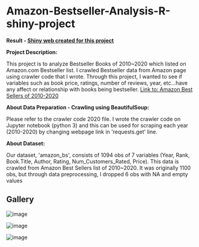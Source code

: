 # Amazon-Bestseller-Analysis-R-shiny-project

**Result - [Shiny web created for this project](https://jiyoungkimcr.shinyapps.io/FinalProject_Amazon_Bestseller_Analysis/ "Amazon Bestseller Analysis Report")**

**Project Description:**

This project is to analyze Bestseller Books of 2010~2020 which listed on Amazon.com Bestseller list. I crawled Bestseller data from Amazon page using crawler code that I wrote. Through this project, I wanted to see if variables such as book price, ratings, number of reviews, year, etc...have any affect or relationship with books being bestseller. [Link to: Amazon Best Sellers of 2010-2020](https://www.amazon.com/gp/bestsellers/2020/books)

**About Data Preparation - Crawling using BeautifulSoup:**

Please refer to the crawler code 2020 file. I wrote the crawler code on Jupyter notebook (python 3) and this can be used for scraping each year (2010-2020) by changing webpage link in 'requests.get' line.

**About Dataset:**

Our dataset, 'amazon_bs', consists of 1094 obs of 7 variables (Year, Rank, Book.Title, Author, Rating, Num_Customers_Rated, Price). This data is crawled from Amazon Best Sellers list of 2010~2020. It was originally 1100 obs, but through data preprocessing, I dropped 6 obs with NA and empty values


## **Gallery**
![image](https://user-images.githubusercontent.com/53321802/110947661-bbfd0900-8340-11eb-88cd-3ed216c9ff8e.png)

![image](https://user-images.githubusercontent.com/53321802/110947714-cddeac00-8340-11eb-9a6b-b83b1be8d76c.png)

![image](https://user-images.githubusercontent.com/53321802/110947684-c28b8080-8340-11eb-936e-0d84639b1531.png)

